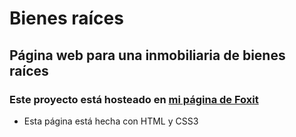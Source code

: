 # Bienes raíces

## Página web para una inmobiliaria de bienes raíces

### Este proyecto está hosteado en [mi página de Foxit](http://cursofullstackphp.foxit.com.ar/comision2014/Paula_Daniela_Farias/bienes_raices/)

- Esta página está hecha con HTML y CSS3
